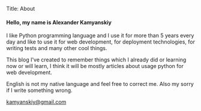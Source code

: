Title: About

#### Hello, my name is Alexander Kamyanskiy

I like Python programming language and I use it for more than 5 years every day
and like to use it for web development, 
for deployment technologies, for writing tests and many other cool things.

This blog I've created to remember things which I already did or learning now or will learn, 
I think it will be mostly articles about usage python for web development.

English is not my native language and feel free to correct me. Also my sorry if 
I write something wrong. 

[kamyanskiy@gmail.com](mailto:kamyanskiy@gmail.com)